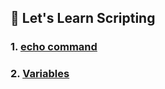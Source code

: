 ## 🚀 Let's Learn Scripting 


### 1. [echo command](https://github.com/pranav278/Scripting-/blob/main/echo.md)

### 2. [Variables](https://github.com/pranav278/Scripting-/blob/main/Variables.md)
